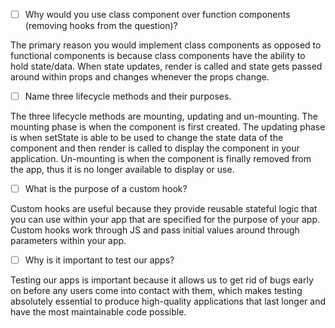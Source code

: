 - [ ] Why would you use class component over function components (removing hooks from the question)?

The primary reason you would implement class components as opposed to functional components is because class components have the ability to hold state/data. When state updates, render is called and state gets passed around within props and changes whenever the props change.

- [ ] Name three lifecycle methods and their purposes.

The three lifecycle methods are mounting, updating and un-mounting. The mounting phase is when the component is first created. The updating phase is when setState is able to be used to change the state data of the component and then render is called to display the component in your application. Un-mounting is when the component is finally removed from the app, thus it is no longer available to display or use.

- [ ] What is the purpose of a custom hook?

Custom hooks are useful because they provide reusable stateful logic that you can use within your app that are specified for the purpose of your app. Custom hooks work through JS and pass initial values around through parameters within your app.

- [ ] Why is it important to test our apps?

Testing our apps is important because it allows us to get rid of bugs early on before any users come into contact with them, which makes testing absolutely essential to produce high-quality applications that last longer and have the most maintainable code possible.